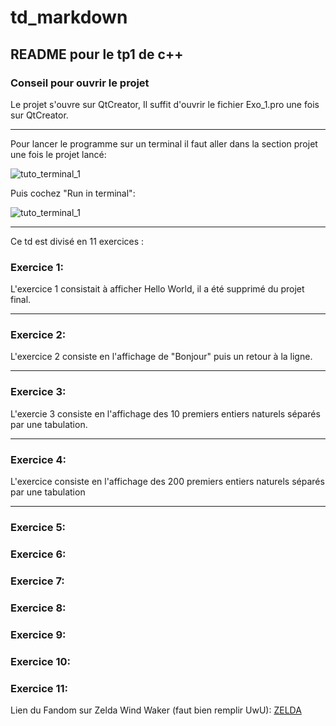 # td_markdown
## README pour le tp1 de c++
### Conseil pour ouvrir le projet
Le projet s'ouvre sur QtCreator, Il suffit d'ouvrir le fichier Exo_1.pro une fois sur QtCreator.

---

Pour lancer le programme sur un terminal il faut aller dans la section projet une fois le projet lancé:


![tuto_terminal_1](https://github.com/NeekoInAbsentia/td_markdown/blob/main/image_markdown/tuto_terminal_1.png "Section projet")

Puis cochez "Run in terminal":

![tuto_terminal_1](https://github.com/NeekoInAbsentia/td_markdown/blob/main/image_markdown/tuto_terminal_2.png "Section projet")

---

Ce td est divisé en 11 exercices : 
### Exercice 1:

L'exercice 1 consistait à afficher Hello World, il a été supprimé du projet final.

---
### Exercice 2:

L'exercice 2 consiste en l'affichage de "Bonjour" puis un retour à la ligne.

---
### Exercice 3:

L'exercie 3 consiste en l'affichage des 10 premiers entiers naturels séparés par une tabulation.

---
### Exercice 4:

L'exercice consiste en l'affichage des 200 premiers entiers naturels séparés par une tabulation

---
### Exercice 5:


### Exercice 6:
### Exercice 7:
### Exercice 8:
### Exercice 9:
### Exercice 10:
### Exercice 11:

Lien du Fandom sur Zelda Wind Waker (faut bien remplir UwU): [ZELDA](https://zelda-the-wind-waker.fandom.com/fr/wiki/Wiki_The_Legend_of_Zelda_:_The_wind_waker "ZELDA")